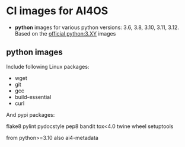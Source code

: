# CI images for AI4OS

* **python** images for various python versions: 3.6, 3.8, 3.10, 3.11, 3.12. Based on the [official python:3.XY](https://hub.docker.com/_/python/tags) images

## python images

Include following Linux packages:

* wget
* git
* gcc
* build-essential
* curl

And pypi packages:

flake8
pylint
pydocstyle
pep8
bandit
tox<4.0
twine
wheel
setuptools

from python>=3.10 also ai4-metadata

